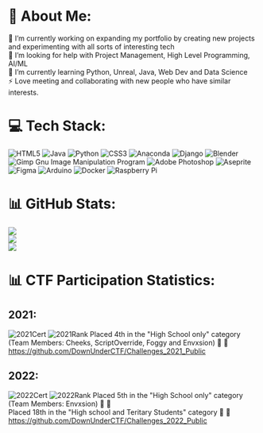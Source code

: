 # 💫 About Me:
🔭 I’m currently working on expanding my portfolio by creating new projects and experimenting with all sorts of interesting tech<br>🤝 I’m looking for help with Project Management, High Level Programming, AI/ML<br>🌱 I’m currently learning Python, Unreal, Java, Web Dev and Data Science<br>⚡ Love meeting and collaborating with new people who have similar interests.


# 💻 Tech Stack:
![HTML5](https://img.shields.io/badge/html5-%23E34F26.svg?style=plastic&logo=html5&logoColor=white) ![Java](https://img.shields.io/badge/java-%23ED8B00.svg?style=plastic&logo=java&logoColor=white) ![Python](https://img.shields.io/badge/python-3670A0?style=plastic&logo=python&logoColor=ffdd54) ![CSS3](https://img.shields.io/badge/css3-%231572B6.svg?style=plastic&logo=css3&logoColor=white) ![Anaconda](https://img.shields.io/badge/Anaconda-%2344A833.svg?style=plastic&logo=anaconda&logoColor=white) ![Django](https://img.shields.io/badge/django-%23092E20.svg?style=plastic&logo=django&logoColor=white) ![Blender](https://img.shields.io/badge/blender-%23F5792A.svg?style=plastic&logo=blender&logoColor=white) ![Gimp Gnu Image Manipulation Program](https://img.shields.io/badge/Gimp-657D8B?style=plastic&logo=gimp&logoColor=FFFFFF) ![Adobe Photoshop](https://img.shields.io/badge/adobephotoshop-%2331A8FF.svg?style=plastic&logo=adobephotoshop&logoColor=white) ![Aseprite](https://img.shields.io/badge/Aseprite-FFFFFF?style=plastic&logo=Aseprite&logoColor=#7D929E) 	![Figma](https://img.shields.io/badge/figma-%23F24E1E.svg?style=plastic&logo=figma&logoColor=white) ![Arduino](https://img.shields.io/badge/-Arduino-00979D?style=plastic&logo=Arduino&logoColor=white) ![Docker](https://img.shields.io/badge/docker-%230db7ed.svg?style=plastic&logo=docker&logoColor=white) ![Raspberry Pi](https://img.shields.io/badge/-RaspberryPi-C51A4A?style=plastic&logo=Raspberry-Pi)
# 📊 GitHub Stats:
![](https://github-readme-stats.vercel.app/api?username=Envxsion&theme=dark&hide_border=false&include_all_commits=true&count_private=true)<br/>
![](https://github-readme-streak-stats.herokuapp.com/?user=Envxsion&theme=dark&hide_border=false)<br/>
![](https://github-readme-stats.vercel.app/api/top-langs/?username=Envxsion&theme=dark&hide_border=false&include_all_commits=true&count_private=true&layout=compact)

# 📊 CTF Participation Statistics:
## 2021:
![2021Cert](https://s3.us-west-2.amazonaws.com/secure.notion-static.com/68f67d75-254a-4389-8cfe-dcd51845826b/ductf-certificate-2021-Bits-N-Bytes.jpg?X-Amz-Algorithm=AWS4-HMAC-SHA256&X-Amz-Content-Sha256=UNSIGNED-PAYLOAD&X-Amz-Credential=AKIAT73L2G45EIPT3X45%2F20220925%2Fus-west-2%2Fs3%2Faws4_request&X-Amz-Date=20220925T095414Z&X-Amz-Expires=86400&X-Amz-Signature=3a66c5233b40247df2f55775caff21a8e5ca9e9ede189621c6882c56b131fbf9&X-Amz-SignedHeaders=host&response-content-disposition=filename%20%3D"ductf-certificate-2021-Bits-N%27-Bytes.jpg"&x-id=GetObject)
![2021Rank](https://s3.us-west-2.amazonaws.com/secure.notion-static.com/f74c4425-a28a-490e-8713-b7ae68602916/Untitled.png?X-Amz-Algorithm=AWS4-HMAC-SHA256&X-Amz-Content-Sha256=UNSIGNED-PAYLOAD&X-Amz-Credential=AKIAT73L2G45EIPT3X45%2F20220925%2Fus-west-2%2Fs3%2Faws4_request&X-Amz-Date=20220925T095426Z&X-Amz-Expires=86400&X-Amz-Signature=4147d0bbc5437f6fcdd47967995bf36730084fc65783b42a7c88226754cbbb55&X-Amz-SignedHeaders=host&response-content-disposition=filename%20%3D"Untitled.png"&x-id=GetObject)
Placed 4th in the "High School only" category (Team Members: Cheeks, ScriptOverride, Foggy and Envxsion) 🦾 🚩
https://github.com/DownUnderCTF/Challenges_2021_Public

## 2022:
![2022Cert](https://s3.us-west-2.amazonaws.com/secure.notion-static.com/ca28d6c5-f7ba-451b-91f8-90f6cbb47cd5/Untitled.png?X-Amz-Algorithm=AWS4-HMAC-SHA256&X-Amz-Content-Sha256=UNSIGNED-PAYLOAD&X-Amz-Credential=AKIAT73L2G45EIPT3X45%2F20220925%2Fus-west-2%2Fs3%2Faws4_request&X-Amz-Date=20220925T095517Z&X-Amz-Expires=86400&X-Amz-Signature=72ea903a1a2a7be74bc6e815425c3526d51504aaeb8cc647db51bd2861f950b3&X-Amz-SignedHeaders=host&response-content-disposition=filename%20%3D"Untitled.png"&x-id=GetObject)
![2022Rank](https://s3.us-west-2.amazonaws.com/secure.notion-static.com/bf654f88-ccc8-4de3-9a3c-dc44d5f64101/2022%21.png?X-Amz-Algorithm=AWS4-HMAC-SHA256&X-Amz-Content-Sha256=UNSIGNED-PAYLOAD&X-Amz-Credential=AKIAT73L2G45EIPT3X45%2F20220925%2Fus-west-2%2Fs3%2Faws4_request&X-Amz-Date=20220925T095534Z&X-Amz-Expires=86400&X-Amz-Signature=a2e899cfcdd060f71e703856c7d27ee7f7c08336923120f97d4c27ffbcfee69e&X-Amz-SignedHeaders=host&response-content-disposition=filename%20%3D"2022%21.png"&x-id=GetObject)
Placed 5th in the "High School only" category (Team Members: Envxsion) 🦾 🚩<br/>
Placed 18th in the "High school and Teritary Students" category 🦾 🚩
https://github.com/DownUnderCTF/Challenges_2022_Public
